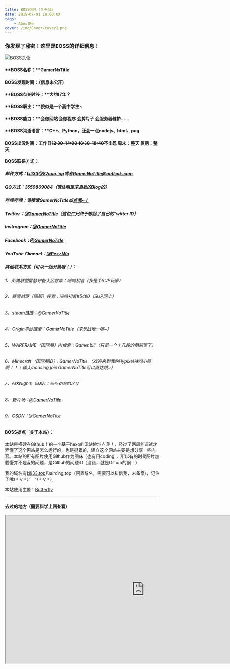 ```yaml
---
title: BOSS信息（关于我）
date: 2019-07-01 18:00:00
tags: 
	- AboutMe
cover: /img/Cover/cover1.png
---
```


### 你发现了秘密！这里是BOSS的详细信息！

![BOSS头像](https://cdn.jsdelivr.net/gh/GamerNoTitle/Picture-repo@1.0/AboutMe/logo-mini.png)

#### **BOSS名称：**GamerNoTitle

#### **BOSS发现时间：**（信息未公开）

#### **BOSS存在时长：**大约17年？

#### **BOSS职业：**貌似是一个高中学生~

#### **BOSS能力：**会做网站 会做程序 会剪片子 会服务器维护……

#### **BOSS沟通语言：**C++、Python，还会一点nodejs、html、pug

#### **BOSS出没时间**：工作日~~12:00-14:00 16:30-18:40~~不出现  周末：整天  假期：整天

#### **BOSS联系方式：**

##### 邮件方式：[bili33@87ouo.top](mailto:bili33@87ouo.top)或者[GamerNoTitle@outlook.com](mailto:GamerNoTitle@outlook.com)

##### QQ方式：3559869084（请注明是来自我的Blog的）

##### 哔哩哔哩：请搜索GamerNoTitle或[点我~！](https://space.bilibili.com/44666814)

##### Twitter：[@GamerNoTitle](https://twitter.com/GamerNoTitle)（这位仁兄终于想起了自己的Twitter ID）

##### Instragram：[@GamerNoTitle](https://www.instagram.com/GamerNoTitle/)

##### Facebook：[@GamerNoTitle](https://www.facebook.com/GamerNoTitle)

##### YouTube Channel：[@Pesy Wu](https://www.youtube.com/channel/UCrZWI1iqrDLbwyGp7LlLW-w)

##### 其他联系方式（可以一起开黑哦！）：

###### 1、英雄联盟雷瑟守备大区搜索：喵呜初音（我是个SUP玩家）

###### 2、暴雪战网（国服）搜索：喵呜初音#5400（SUP同上）

###### 3、steam链接：[@GamerNoTitle](https://steamcommunity.com/id/bili33/)

###### 4、Origin平台搜索：GamerNoTitle（来玩战地一呀~）

###### 5、WARFRAME（国际服）内搜索：Gamer.bili（只是一个十几段的萌新罢了）

###### 6、Minecraft（国际服ID）：GamerNoTitle （欢迎来到我的Hypixel辣鸡小屋啊！！！输入/housing join GamerNoTitle可以直达哦~）

###### 7、ArkNights（B服）：喵呜初音#0717

###### 8、新片场：[@GamerNoTitle](https://www.xinpianchang.com/u11126467)

###### 9、CSDN：[@GamerNoTitle](https://blog.csdn.net/qq_34018668)

#### **BOSS据点（关于本站）：**

本站是搭建在Github上的一个基于hexo的网站[地址点我！](https://www.github.com/GamerNoTitle/GamerNoTitle.github.io)，经过了两周的调试才弄懂了这个网站是怎么运行的，也是挺累的，建立这个网站主要是想分享一些内容。本站的所有图片使用Github作为图床（也有用coding），所以有的时候图片加载慢并不是我的问题，是Github的问题:D（没错，就是Github的锅！）

我的域名有[bili33.top](http://bili33.top)和airding.top（闲置域名，需要可以私信我，未备案），记住了哦(✧∇✧)╯╰(✧∇✧)̣

本站使用主题：[Butterfly](https://github.com/jerryc127/hexo-theme-butterfly)</a>

---
#### 去过的地方（需要科学上网查看）

<iframe src="https://www.google.com/maps/d/embed?mid=1VBWJT5IHWm7S51ouzJKXJvr67XdO6apd" width="900" height="480"></iframe>
